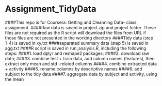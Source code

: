 # Assignment_TidyData
####This repo is for Coursera: Getting and Cleanning Data- class assignment.
####Raw data is saved in project.zip and project folder. These files are not required as the R script will download the files from URL if those files are not presented in the working directory
####Tidy data (step 1-4) is saved in xy.txt
####separated summary data (step 5) is saved in agg.txt
####R script is saved in run_analysis.R, including the following steps:
####1. load dplyr and reshape2 packages;
####2. download raw data;
####3. combine test + train data, add column names (features), then extract only mean and std -related columns
####4. combine extracted data + activity
####5. rename columns by descriptive names
####6. add subject to the tidy data
####7. aggregate data by subject and activity, using the mean
